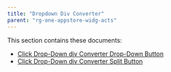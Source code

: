 ```yaml
---
title: "Dropdown Div Converter"
parent: "rg-one-appstore-widg-acts"
---
```


This section contains these documents:

* [Click Drop-Down div Converter Drop-Down Button](rg-one-click-dropdown-div-converter-dropdown-button)
* [Click Drop-Down div Converter Split Button](rg-one-click-dropdown-div-converter-split-button)

